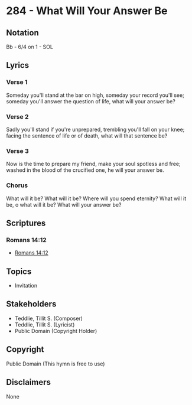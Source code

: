 # 284 - What Will Your Answer Be

## Notation

Bb - 6/4 on 1 - SOL

## Lyrics

### Verse 1

Someday you'll stand at the bar on high, someday your record you'll see; someday you'll answer the question of life, what will your answer be?

### Verse 2

Sadly you'll stand if you're unprepared, trembling you'll fall on your knee; facing the sentence of life or of death, what will that sentence be?

### Verse 3

Now is the time to prepare my friend, make your soul spotless and free; washed in the blood of the crucified one, he will your answer be.

### Chorus

What will it be? What will it be? Where will you spend eternity? What will it be, o what will it be? What will your answer be?


## Scriptures

### Romans 14:12

- [Romans 14:12](https://www.biblegateway.com/passage/?search=Romans%2014%3A12)


## Topics

- Invitation

## Stakeholders

- Teddlie, Tillit S. (Composer)
- Teddlie, Tillit S. (Lyricist)
- Public Domain (Copyright Holder)

## Copyright

Public Domain
(This hymn is free to use)

## Disclaimers

None


